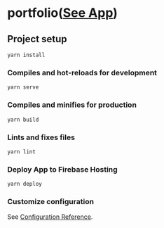 # portfolio([See App](https://portfolio-64d50.web.app))

## Project setup
```
yarn install
```

### Compiles and hot-reloads for development
```
yarn serve
```

### Compiles and minifies for production
```
yarn build
```

### Lints and fixes files
```
yarn lint
```

### Deploy App to Firebase Hosting
```
yarn deploy
```

### Customize configuration
See [Configuration Reference](https://cli.vuejs.org/config/).
